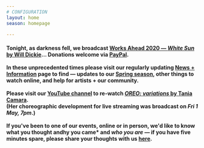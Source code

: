 ```yaml
---
# CONFIGURATION
layout: home
season: homepage

---
```

#### Tonight, as darkness fell, we broadcast [Works Ahead 2020 — *White Sun* by Will Dickie](/current/2020-worksahead)… Donations welcome via <a href="http://www.paypal.me/warnmcr" target="_blank">PayPal</a>.<br><br>In these unprecedented times please visit our regularly updating [News + Information](/coronavirus) page to find — updates to our [Spring season](/current/2020-springsummer/), other things to watch online, and help for artists + our community.<br><br>Please visit our <a href="http://youtube.com/watch?v=m7dDCgaffoI&t=3600s" target="_blank">YouTube channel</a> to re-watch [*OREO: variations* by Tania Camara](/current/2020-springsummer/camara).<br>(Her choreographic development for live streaming was broadcast on *Fri 1 May, 7pm*.)<br><br>If you've been to one of our events,  online or in person, we'd like to know what you thought andhy you came* and *who you are* — if you have five minutes spare, please share your thoughts with us <a href="http://forms.gle/T14EiJZdJTU4xuYb8" target="_blank">here</a>.
